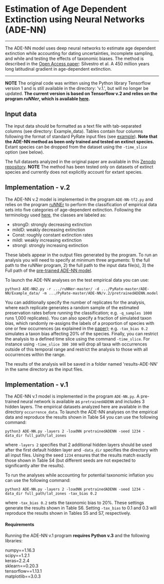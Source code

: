 # Estimation of Age Dependent Extinction using Neural Networks (ADE-NN)

***
The ADE-NN model uses deep neural networks to estimate age dependent extinction while accounting for dating uncertainties, incomplete sampling, and while and testing the effects of taxonomic biases. 
The method is described in the [Open Access paper](https://onlinelibrary.wiley.com/doi/full/10.1111/ele.13441): Silvestro et al. A 450 million years long latitudinal gradient in age-dependent extinction. 

***


**NOTE**
The original code was written using the Python library Tensorflow version 1 and is still available in the directory: 'v.1.', but will no longer be updated. **The current version is based on Tensorflow v.2 and relies on the program *ruNNer*, which is available [here](https://github.com/dsilvestro/ruNNer/).**


## Input data
The input data should be formatted as a text file with tab-separated columns (see directory: Example_data). Tables contain four columns following the format of standard PyRate input files (see [example](https://github.com/dsilvestro/PyRate/blob/master/tutorials/pyrate_tutorial_1.md#generate-pyrate-input-file-option-2)). **Note that the ADE-NN method as been only trained and tested on extinct species.** Extant species can be dropped from the dataset using the `-time_slice` option (see below).

The full datasets analyzed in the original paper are available in this [Zenodo repository](https://zenodo.org/record/3537888#.XiWoXC2ZN24).
**NOTE** 
The method has been tested only on datasets of extinct species and currently does not explicitly account for extant species.

## Implementation - v.2
The ADE-NN v.2 model is implemented in the program `ADE-NN-tf2.py` and relies on the program [ruNNEr](https://github.com/dsilvestro/ruNNer/) to perform the classification of empirical data sets into five categories of age-dependent extinction. Following the terminology used [here](https://onlinelibrary.wiley.com/doi/full/10.1111/ele.13441), the classes are labeled as:

* strongD: strongly decreasing extinction
* mildD: weakly decreasing extinction
* Const: roughly constant extinction rates
* mildI: weakly increasing extinction
* strongI: strongly increasing extinction

These labels appear in the output files generated by the program. To run an analysis you will need to specify at minimum three arguments: 1) the full path to the ruNNer program, 2) the full path to the input data file(s), 3) the Full path of the [pre-trained ADE-NN model](https://github.com/dsilvestro/PyRate/tree/master/ADE-NN/v.2/pretrainedADENN.model). 

To launch the ADE-NN analyses on the test empirical data you can use:
```
python3 ADE-NN2.py -r .../ruNNer-master/ -d .../PyRate-master/ADE-NN/Example_data/ -m .../PyRate-master/ADE-NN/v.2/pretrainedADENN.model
```

You can additionally specify the number of replicates for the analysis, where each replicate generates a random sample of the estimated preservation rates before running the classification; e.g. `-q_samples 1000` runs 1,000 replicates). 
You can also specify a fraction of simulated taxon bias, which randomly re-assigns the labels of a proportion of species with one or few occurrences  (as explained in the [paper](https://onlinelibrary.wiley.com/doi/full/10.1111/ele.13441)); e.g. `-tax_bias 0.2` simulates a taxon bias affecting 20% of the species. Finally, you can restrict the analysis to a defined time slice using the command `-time_slice`. For instance using `-time_slice 380 300` will drop all taxa with occurrences outside of this temporal range and restrict the analysis to those with all occurrences within the range.

The results of the analysis will be saved in a folder named 'results-ADE-NN' in the same directory as the input files. 



## Implementation - v.1
The ADE-NN v.1 model is implemented in the program `ADE-NN.py`. A pre-trained neural network is available as `pretrainedADENN` and includes 3 hidden layers. The empirical datasets analyzed here are available in the directory `occurrence_data`. To launch the ADE-NN analyses on the empirical data and reproduce the results shown in Table S4 you can use the following command:

```
python3 ADE-NN.py -layers 2 -loadNN pretrainedADENN -seed 1234 -data_dir full_path/lat_zones
```

where `-layers 2` specifies that 2 additional hidden layers should be used after the first default hidden layer and `-data_dir` specifies the directory with all input files. Using the seed `1234` ensures that the results match exactly those shown in Table S4 (but different seeds are not expected to significantly alter the results).

To run the analyses while accounting for potential taxonomic inflation you can use the following command:

```
python3 ADE-NN.py -layers 2 -loadNN pretrainedADENN -seed 1234 -data_dir full_path/lat_zones -tax_bias 0.2
```

where `-tax_bias 0.2` sets the taxonomic bias to 20%. These settings generate the results shown in Table S6. Setting `-tax_bias` to 0.1 and 0.3 will reproduce the results shown in Tables S5 and S7, respectively. 


#### Requirements
Running the ADE-NN v.1 program **requires Python v.3** and the following libraries: 

numpy==1.16.3  
scipy==1.2.1   
keras=2.2.4   
sklearn==0.20.3   
tensorflow==1.13.1   
matplotlib==3.0.3  





